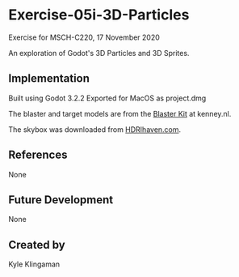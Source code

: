 # Exercise-05i-3D-Particles
Exercise for MSCH-C220, 17 November 2020

An exploration of Godot's 3D Particles and 3D Sprites.

## Implementation
Built using Godot 3.2.2
Exported for MacOS as project.dmg

The blaster and target models are from the [Blaster Kit](https://kenney.nl/assets/blaster-kit) at kenney.nl.

The skybox was downloaded from [HDRIhaven.com](https://hdrihaven.com/hdri/?c=indoor&h=empty_warehouse_01).

## References
None

## Future Development
None

## Created by 
Kyle Klingaman
```
